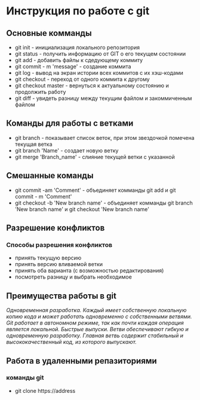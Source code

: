 # Инструкция по работе с git
## Основные комманды
* git init - инициализация локального репозитория
* git status - получить информацию от GIT о его текущем состоянии
* git add - добавить файлы к сдедующему коммиту
* git commit - m 'message' - создание коммита
* git log - вывод на экран истории всех коммитов с их хэш-кодами
* git checkout - переход от одного коммита к другому
* git checkout master - вернуться к актуальному состоянию и продолжить работу
* git diff - увидеть разницу между текущим файлом и закоммиченным файлом
## Команды для работы с ветками
* git branch - показывает список веток, при этом звездочкой помечена текущая ветка
* git branch 'Name' - создает новую ветку
* git merge 'Branch_name' - слияние текущей ветки с указанной
## Смешанные команды
* git commit -am 'Comment'  - объединяет комманды git add  и  git commit - m 'Comment'
* git checkout -b 'New branch name' - объединяет комманды git branch 'New branch name' и git checkout 'New branch name'
## Разрешение конфликтов
### Способы разрешения конфликтов
* принять текущую версию
* принять версию вливаемой ветки
* принять оба варианта (с  возможностью редактирования)
* посмотреть разницу и выбрать необходимое
## Преимущества работы в git 
*Одновременная разработка. Каждый имеет собственную локальную копию кода и может работать одновременно с собственными ветвями. Git работает в автономном режиме, так как почти каждая операция является локальной. Быстрые выпуски. Ветви обеспечивают гибкую и одновременную разработку. Главная ветвь содержит стабильный и высококачественный код, из которого выпускают.*
## Работа в удаленными репазиториями
### команды git
* git clone https://address